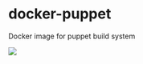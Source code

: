 # docker-puppet
Docker image for puppet build system

[![](https://images.microbadger.com/badges/image/mygento/puppet.svg)](https://microbadger.com/images/mygento/puppet "")
